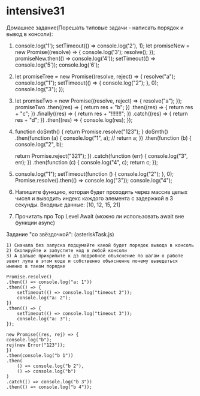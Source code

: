 # intensive31

Домашнее задание(Порешать типовые задачи - написать порядок и вывод в консоли):

1)
    console.log('1');
    setTimeout(() => console.log('2'), 1);
    let promiseNew = new Promise((resolve) => {
    console.log('3');
    resolve();
    });
    promiseNew.then(() => console.log('4'));
    setTimeout(() => console.log('5'));
    console.log('6');

2)
    let promiseTree = new Promise((resolve, reject) => {
    resolve("a");
    console.log("1");
    setTimeout(() => {
    console.log("2");
    }, 0);
    console.log("3");
    });

3)
    let promiseTwo = new Promise((resolve, reject) => {
    resolve("a");
    });
    promiseTwo
    .then((res) => {
    return res + "b";
    })
    .then((res) => {
    return res + "с";
    })
    .finally((res) => {
    return res + "!!!!!!!";
    })
    .catch((res) => {
    return res + "d";
    })
    .then((res) => {
    console.log(res);
    });

4)
    function doSmth() {
    return Promise.resolve("123");
    }
    doSmth()
    .then(function (a) {
    console.log("1", a); //
    return a;
    })
    .then(function (b) {
    console.log("2", b);

    return Promise.reject("321");
    })
    .catch(function (err) {
    console.log("3", err);
    })
    .then(function (c) {
    console.log("4", c);
    return c;
    });

5)
    console.log("1");
    setTimeout(function () {
    console.log("2");
    }, 0);
    Promise.resolve().then(() => console.log("3"));
    console.log("4");

6) Напишите функцию, которая будет проходить через массив целых чисел и выводить индекс каждого
    элемента с задержкой в 3 секунды.
    Входные данные: [10, 12, 15, 21]

7) Прочитать про Top Level Await (можно ли использовать await вне функции async)

Задание "со звёздочкой": (asteriskTask.js)

    1) Сначала без запуска подцумайте какой будет порядок вывода в консоль
    2) Скопируйте и запустите код в любой консоли
    3) А дальше прикрипите к дз подробное обьяснение по шагам о работе эвент лупа в этом коде и собственно объяснение почему выведеться именно в таком порядке

    Promise.resolve()
    .then(() => console.log("a: 1"))
    .then(() => {
        setTimeout(() => console.log("timeout 2"));
        console.log("a: 2");
    })
    .then(() => {
        setTimeout(() => console.log("timeout 3"));
        console.log("a: 3");  
    });

    new Promise((res, rej) => {
    console.log("b");
    rej(new Error("123"));
    })
    .then(console.log("b 1"))
    .then(
        () => console.log("b 2"),
        () => console.log("b")
    )
    .catch(() => console.log("b 3"))
    .then(() => console.log("b 4"));
